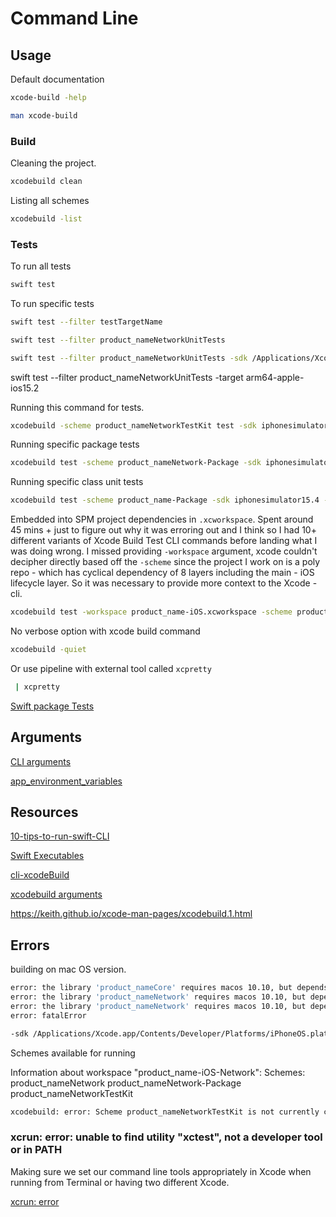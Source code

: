 # Command Line



## Usage



Default documentation
```bash
xcode-build -help
```

```bash
man xcode-build
```



### Build

Cleaning the project.


```bash
xcodebuild clean
```


Listing all schemes
```bash
xcodebuild -list
```


### Tests

To run all tests
```bash
swift test
```


To run specific tests
```bash
swift test --filter testTargetName

swift test --filter product_nameNetworkUnitTests
```

```bash
swift test --filter product_nameNetworkUnitTests -sdk /Applications/Xcode.app/Contents/Developer/Platforms/iPhoneOS.platform/Developer/SDKs/iPhoneOS15.2.sdk  -target arm64-apple-ios15.2
```

swift test --filter product_nameNetworkUnitTests -target arm64-apple-ios15.2


Running this command for tests.

```bash
xcodebuild -scheme product_nameNetworkTestKit test -sdk iphonesimulator -destination 'platform=iOS Simulator,name=iPhone 13'
```


Running specific package tests 

```bash
xcodebuild test -scheme product_nameNetwork-Package -sdk iphonesimulator15.2 -destination "OS=15.2,name=iPhone 13" -only-testing:"product_nameNetworkIntegrationTests"

```

Running specific class unit tests 

```bash
xcodebuild test -scheme product_name-Package -sdk iphonesimulator15.4 -destination "OS=15.4,name=iPhone 13" -only-testing:"product_nameNetworkIntegrationTests/AuthenticationServiceIntegrationTests/testLogin" -quiet
```


Embedded into SPM project dependencies in `.xcworkspace`. Spent around 45 mins + just to figure out why it was erroring out and I think so I had 10+ different variants of Xcode Build Test CLI commands before landing what I was doing wrong. 
I missed providing `-workspace` argument, xcode couldn't decipher directly based off the `-scheme`  since the project I work on is a poly repo - which has cyclical dependency of 8 layers including the main - iOS lifecycle layer. So it was necessary to provide more context to the Xcode - cli. 
```bash
xcodebuild test -workspace product_name-iOS.xcworkspace -scheme product_scheme -sdk iphonesimulator16.2 -destination "OS=16.2,name=iPhone 14" -only-testing:"product_nameViewModelTests/EnvironmentListViewModelTests/test_environmentVariableDefinedToSkipFlakyTests"
```

No verbose option with xcode build command
```sh
xcodebuild -quiet
```

Or use pipeline with external tool called `xcpretty`
```sh
 | xcpretty
```

[Swift package Tests](https://www.jessesquires.com/blog/2021/11/03/swift-package-ios-tests/)

## Arguments 


[CLI arguments](https://rderik.com/blog/command-line-argument-parsing-using-swift-package-manager-s/)

[app_environment_variables](app_environment_variables.md)

## Resources

[10-tips-to-run-swift-CLI](https://betterprogramming.pub/10-tips-to-run-swift-from-your-terminal-b5832cd9cd8c)


[Swift Executables](https://www.fivestars.blog/articles/ultimate-guide-swift-executables/)


[cli-xcodeBuild](https://tarikdahic.com/posts/build-ios-apps-from-the-command-line-using-xcodebuild/)

[xcodebuild arguments](https://www.macstadium.com/blog/making-sense-of-xcodebuild-arguments)

https://keith.github.io/xcode-man-pages/xcodebuild.1.html


## Errors

building on mac OS version.

```bash
error: the library 'product_nameCore' requires macos 10.10, but depends on the product 'CryptoSwift' which requires macos 10.12; consider changing the library 'product_nameCore' to require macos 10.12 or later, or the product 'CryptoSwift' to require macos 10.10 or earlier.
error: the library 'product_nameNetwork' requires macos 10.10, but depends on the product 'Moya' which requires macos 10.12; consider changing the library 'product_nameNetwork' to require macos 10.12 or later, or the product 'Moya' to require macos 10.10 or earlier.
error: the library 'product_nameNetwork' requires macos 10.10, but depends on the product 'Alamofire' which requires macos 10.12; consider changing the library 'product_nameNetwork' to require macos 10.12 or later, or the product 'Alamofire' to require macos 10.10 or earlier.
error: fatalError
```


```sh
-sdk /Applications/Xcode.app/Contents/Developer/Platforms/iPhoneOS.platform/Developer/SDKs/iPhoneOS15.2.sdk  -target arm64-apple-ios15.2

```

Schemes available for running

Information about workspace "product_name-iOS-Network":
    Schemes:
        product_nameNetwork
        product_nameNetwork-Package
        product_nameNetworkTestKit


```bash
xcodebuild: error: Scheme product_nameNetworkTestKit is not currently configured for the test action.
```


### xcrun: error: unable to find utility "xctest", not a developer tool or in PATH
Making sure we set our command line tools appropriately in Xcode when running from Terminal or having two different Xcode.

[xcrun: error](https://stackoverflow.com/questions/61501298/xcrun-error-unable-to-find-utility-xctest-not-a-developer-tool-or-in-path)